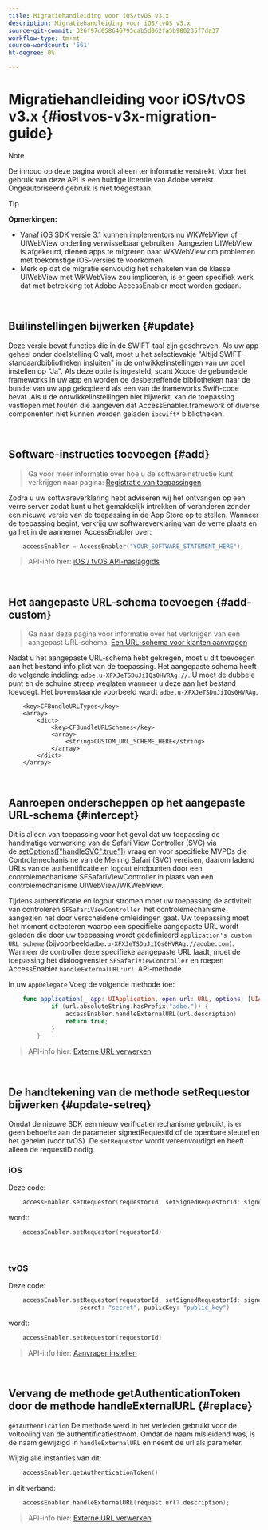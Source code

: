 ```yaml
---
title: Migratiehandleiding voor iOS/tvOS v3.x
description: Migratiehandleiding voor iOS/tvOS v3.x
source-git-commit: 326f97d058646795cab5d062fa5b980235f7da37
workflow-type: tm+mt
source-wordcount: '561'
ht-degree: 0%

---
```



# Migratiehandleiding voor iOS/tvOS v3.x {#iostvos-v3x-migration-guide}

>[!NOTE]
>
>De inhoud op deze pagina wordt alleen ter informatie verstrekt. Voor het gebruik van deze API is een huidige licentie van Adobe vereist. Ongeautoriseerd gebruik is niet toegestaan.

>[!TIP]
> 
> **Opmerkingen:**
>
> - Vanaf iOS SDK versie 3.1 kunnen implementors nu WKWebView of UIWebView onderling verwisselbaar gebruiken. Aangezien UIWebView is afgekeurd, dienen apps te migreren naar WKWebView om problemen met toekomstige iOS-versies te voorkomen.
> - Merk op dat de migratie eenvoudig het schakelen van de klasse UIWebView met WKWebView zou impliceren, is er geen specifiek werk dat met betrekking tot Adobe AccessEnabler moet worden gedaan.


</br>

## Builinstellingen bijwerken {#update}

Deze versie bevat functies die in de SWIFT-taal zijn geschreven. Als uw app geheel onder doelstelling C valt, moet u het selectievakje &quot;Altijd SWIFT-standaardbibliotheken insluiten&quot; in de ontwikkelinstellingen van uw doel instellen op &quot;Ja&quot;. Als deze optie is ingesteld, scant Xcode de gebundelde frameworks in uw app en worden de desbetreffende bibliotheken naar de bundel van uw app gekopieerd als een van de frameworks Swift-code bevat. Als u de ontwikkelinstellingen niet bijwerkt, kan de toepassing vastlopen met fouten die aangeven dat AccessEnabler.framework of diverse componenten niet kunnen worden geladen `ibswift*` bibliotheken.

</br>

## Software-instructies toevoegen {#add}

> Ga voor meer informatie over hoe u de softwareinstructie kunt verkrijgen naar
> pagina:
> [Registratie van toepassingen](/help/authentication/iostvos-application-registration.md)

Zodra u uw softwareverklaring hebt adviseren wij het ontvangen op een verre server zodat kunt u het gemakkelijk intrekken of veranderen zonder een nieuwe versie van de toepassing in de App Store op te stellen. Wanneer de toepassing begint, verkrijg uw softwareverklaring van de verre plaats en ga het in de aannemer AccessEnabler over:

```swift
    accessEnabler = AccessEnabler("YOUR_SOFTWARE_STATEMENT_HERE");
```

> API-info hier: [iOS / tvOS API-naslaggids](/help/authentication/iostvos-sdk-api-reference.md)

</br>

## Het aangepaste URL-schema toevoegen {#add-custom}

> Ga naar deze pagina voor informatie over het verkrijgen van een aangepast URL-schema: [Een URL-schema voor klanten aanvragen](/help/authentication/iostvos-application-registration.md)

Nadat u het aangepaste URL-schema hebt gekregen, moet u dit toevoegen aan het bestand info.plist van de toepassing. Het aangepaste schema heeft de volgende indeling: `adbe.u-XFXJeTSDuJiIQs0HVRAg://`. U moet de dubbele punt en de schuine streep weglaten wanneer u deze aan het bestand toevoegt. Het bovenstaande voorbeeld wordt `adbe.u-XFXJeTSDuJiIQs0HVRAg`.

```plist
    <key>CFBundleURLTypes</key>
    <array>
        <dict>
            <key>CFBundleURLSchemes</key>
            <array>
                <string>CUSTOM_URL_SCHEME_HERE</string>
            </array>
        </dict>
    </array>
```

</br>

## Aanroepen onderscheppen op het aangepaste URL-schema {#intercept}

Dit is alleen van toepassing voor het geval dat uw toepassing de handmatige verwerking van de Safari View Controller (SVC) via de [setOptions(\[&quot;handleSVC&quot;:true&quot;\])](/help/authentication/iostvos-sdk-api-reference.md) vraag en voor specifieke MVPDs die Controlemechanisme van de Mening Safari (SVC) vereisen, daarom ladend URLs van de authentificatie en logout eindpunten door een controlemechanisme SFSafariViewController in plaats van een controlemechanisme UIWebView/WKWebView.

Tijdens authentificatie en logout stromen moet uw toepassing de activiteit van controleren `SFSafariViewController `het controlemechanisme aangezien het door verscheidene omleidingen gaat. Uw toepassing moet het moment detecteren waarop een specifieke aangepaste URL wordt geladen die door uw toepassing wordt gedefinieerd `application's custom URL scheme` (bijvoorbeeld`adbe.u-XFXJeTSDuJiIQs0HVRAg://adobe.com)`. Wanneer de controller deze specifieke aangepaste URL laadt, moet de toepassing het dialoogvenster `SFSafariViewController` en roepen AccessEnabler `handleExternalURL:url `API-methode.

In uw `AppDelegate` Voeg de volgende methode toe:

```swift
    func application(_ app: UIApplication, open url: URL, options: [UIApplicationOpenURLOptionsKey: Any]) -> Bool {
            if (url.absoluteString.hasPrefix("adbe.")) {
                accessEnabler.handleExternalURL(url.description)
                return true;
            } 
        }
```

> API-info hier: [Externe URL verwerken](/help/authentication/iostvos-sdk-api-reference.md)

</br>

## De handtekening van de methode setRequestor bijwerken {#update-setreq}

Omdat de nieuwe SDK een nieuw verificatiemechanisme gebruikt, is er geen behoefte aan de parameter signedRequestId of de openbare sleutel en het geheim (voor tvOS). De `setRequestor` wordt vereenvoudigd en heeft alleen de requestID nodig.

### iOS

Deze code:

```swift
    accessEnabler.setRequestor(requestorId, setSignedRequestorId: signedRequestorId)
```

wordt:

```swift
    accessEnabler.setRequestor(requestorId)
```

</br>

### tvOS

Deze code:

```swift
    accessEnabler.setRequestor(requestorId, setSignedRequestorId: signedRequestorId,
                    secret: "secret", publicKey: "public_key")
```

wordt:

```swift
    accessEnabler.setRequestor(requestorId)
```

> API-info hier: [Aanvrager instellen](/help/authentication/iostvos-sdk-api-reference.md)

</br>

## Vervang de methode getAuthenticationToken door de methode handleExternalURL {#replace}

`getAuthentication` De methode werd in het verleden gebruikt voor de voltooiing van de authentificatiestroom. Omdat de naam misleidend was, is de naam gewijzigd in `handleExternalURL` en neemt de url als parameter.

Wijzig alle instanties van dit:

```swift
    accessEnabler.getAuthenticationToken()
```

in dit verband:

```swift
    accessEnabler.handleExternalURL(request.url?.description);
```

> API-info hier: [Externe URL verwerken](/help/authentication/iostvos-sdk-api-reference.md)

